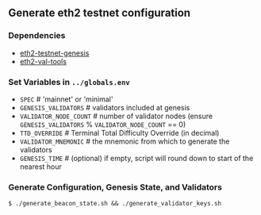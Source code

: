 ## Generate eth2 testnet configuration

### Dependencies

- [eth2-testnet-genesis](https://github.com/protolambda/eth2-testnet-genesis)
- [eth2-val-tools](https://github.com/protolambda/eth2-val-tools)

### Set Variables in `../globals.env`

- `SPEC` # 'mainnet' or 'minimal'
- `GENESIS_VALIDATORS` # validators included at genesis
- `VALIDATOR_NODE_COUNT` # number of validator nodes (ensure `GENESIS_VALIDATORS` % `VALIDATOR_NODE_COUNT` == 0)
- `TTD_OVERRIDE` # Terminal Total Difficulty Override (in decimal)
- `VALIDATOR_MNEMONIC` # the mnemonic from which to generate the validators
- `GENESIS_TIME` # (optional) if empty, script will round down to start of the nearest hour

### Generate Configuration, Genesis State, and Validators

```
$ ./generate_beacon_state.sh && ./generate_validator_keys.sh
```


